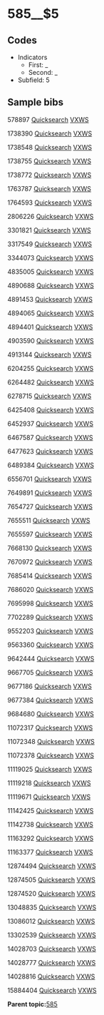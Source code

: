 # 585\_\_$5

## Codes

-   Indicators
    -   First: \_
    -   Second: \_
-   Subfield: 5

## Sample bibs

578897 [Quicksearch](https://search.library.yale.edu/catalog/578897) [VXWS](http://prodorbis.library.yale.edu:7014/vxws/GetHoldingsService?bibId=578897)

1738390 [Quicksearch](https://search.library.yale.edu/catalog/1738390) [VXWS](http://prodorbis.library.yale.edu:7014/vxws/GetHoldingsService?bibId=1738390)

1738548 [Quicksearch](https://search.library.yale.edu/catalog/1738548) [VXWS](http://prodorbis.library.yale.edu:7014/vxws/GetHoldingsService?bibId=1738548)

1738755 [Quicksearch](https://search.library.yale.edu/catalog/1738755) [VXWS](http://prodorbis.library.yale.edu:7014/vxws/GetHoldingsService?bibId=1738755)

1738772 [Quicksearch](https://search.library.yale.edu/catalog/1738772) [VXWS](http://prodorbis.library.yale.edu:7014/vxws/GetHoldingsService?bibId=1738772)

1763787 [Quicksearch](https://search.library.yale.edu/catalog/1763787) [VXWS](http://prodorbis.library.yale.edu:7014/vxws/GetHoldingsService?bibId=1763787)

1764593 [Quicksearch](https://search.library.yale.edu/catalog/1764593) [VXWS](http://prodorbis.library.yale.edu:7014/vxws/GetHoldingsService?bibId=1764593)

2806226 [Quicksearch](https://search.library.yale.edu/catalog/2806226) [VXWS](http://prodorbis.library.yale.edu:7014/vxws/GetHoldingsService?bibId=2806226)

3301821 [Quicksearch](https://search.library.yale.edu/catalog/3301821) [VXWS](http://prodorbis.library.yale.edu:7014/vxws/GetHoldingsService?bibId=3301821)

3317549 [Quicksearch](https://search.library.yale.edu/catalog/3317549) [VXWS](http://prodorbis.library.yale.edu:7014/vxws/GetHoldingsService?bibId=3317549)

3344073 [Quicksearch](https://search.library.yale.edu/catalog/3344073) [VXWS](http://prodorbis.library.yale.edu:7014/vxws/GetHoldingsService?bibId=3344073)

4835005 [Quicksearch](https://search.library.yale.edu/catalog/4835005) [VXWS](http://prodorbis.library.yale.edu:7014/vxws/GetHoldingsService?bibId=4835005)

4890688 [Quicksearch](https://search.library.yale.edu/catalog/4890688) [VXWS](http://prodorbis.library.yale.edu:7014/vxws/GetHoldingsService?bibId=4890688)

4891453 [Quicksearch](https://search.library.yale.edu/catalog/4891453) [VXWS](http://prodorbis.library.yale.edu:7014/vxws/GetHoldingsService?bibId=4891453)

4894065 [Quicksearch](https://search.library.yale.edu/catalog/4894065) [VXWS](http://prodorbis.library.yale.edu:7014/vxws/GetHoldingsService?bibId=4894065)

4894401 [Quicksearch](https://search.library.yale.edu/catalog/4894401) [VXWS](http://prodorbis.library.yale.edu:7014/vxws/GetHoldingsService?bibId=4894401)

4903590 [Quicksearch](https://search.library.yale.edu/catalog/4903590) [VXWS](http://prodorbis.library.yale.edu:7014/vxws/GetHoldingsService?bibId=4903590)

4913144 [Quicksearch](https://search.library.yale.edu/catalog/4913144) [VXWS](http://prodorbis.library.yale.edu:7014/vxws/GetHoldingsService?bibId=4913144)

6204255 [Quicksearch](https://search.library.yale.edu/catalog/6204255) [VXWS](http://prodorbis.library.yale.edu:7014/vxws/GetHoldingsService?bibId=6204255)

6264482 [Quicksearch](https://search.library.yale.edu/catalog/6264482) [VXWS](http://prodorbis.library.yale.edu:7014/vxws/GetHoldingsService?bibId=6264482)

6278715 [Quicksearch](https://search.library.yale.edu/catalog/6278715) [VXWS](http://prodorbis.library.yale.edu:7014/vxws/GetHoldingsService?bibId=6278715)

6425408 [Quicksearch](https://search.library.yale.edu/catalog/6425408) [VXWS](http://prodorbis.library.yale.edu:7014/vxws/GetHoldingsService?bibId=6425408)

6452937 [Quicksearch](https://search.library.yale.edu/catalog/6452937) [VXWS](http://prodorbis.library.yale.edu:7014/vxws/GetHoldingsService?bibId=6452937)

6467587 [Quicksearch](https://search.library.yale.edu/catalog/6467587) [VXWS](http://prodorbis.library.yale.edu:7014/vxws/GetHoldingsService?bibId=6467587)

6477623 [Quicksearch](https://search.library.yale.edu/catalog/6477623) [VXWS](http://prodorbis.library.yale.edu:7014/vxws/GetHoldingsService?bibId=6477623)

6489384 [Quicksearch](https://search.library.yale.edu/catalog/6489384) [VXWS](http://prodorbis.library.yale.edu:7014/vxws/GetHoldingsService?bibId=6489384)

6556701 [Quicksearch](https://search.library.yale.edu/catalog/6556701) [VXWS](http://prodorbis.library.yale.edu:7014/vxws/GetHoldingsService?bibId=6556701)

7649891 [Quicksearch](https://search.library.yale.edu/catalog/7649891) [VXWS](http://prodorbis.library.yale.edu:7014/vxws/GetHoldingsService?bibId=7649891)

7654727 [Quicksearch](https://search.library.yale.edu/catalog/7654727) [VXWS](http://prodorbis.library.yale.edu:7014/vxws/GetHoldingsService?bibId=7654727)

7655511 [Quicksearch](https://search.library.yale.edu/catalog/7655511) [VXWS](http://prodorbis.library.yale.edu:7014/vxws/GetHoldingsService?bibId=7655511)

7655597 [Quicksearch](https://search.library.yale.edu/catalog/7655597) [VXWS](http://prodorbis.library.yale.edu:7014/vxws/GetHoldingsService?bibId=7655597)

7668130 [Quicksearch](https://search.library.yale.edu/catalog/7668130) [VXWS](http://prodorbis.library.yale.edu:7014/vxws/GetHoldingsService?bibId=7668130)

7670972 [Quicksearch](https://search.library.yale.edu/catalog/7670972) [VXWS](http://prodorbis.library.yale.edu:7014/vxws/GetHoldingsService?bibId=7670972)

7685414 [Quicksearch](https://search.library.yale.edu/catalog/7685414) [VXWS](http://prodorbis.library.yale.edu:7014/vxws/GetHoldingsService?bibId=7685414)

7686020 [Quicksearch](https://search.library.yale.edu/catalog/7686020) [VXWS](http://prodorbis.library.yale.edu:7014/vxws/GetHoldingsService?bibId=7686020)

7695998 [Quicksearch](https://search.library.yale.edu/catalog/7695998) [VXWS](http://prodorbis.library.yale.edu:7014/vxws/GetHoldingsService?bibId=7695998)

7702289 [Quicksearch](https://search.library.yale.edu/catalog/7702289) [VXWS](http://prodorbis.library.yale.edu:7014/vxws/GetHoldingsService?bibId=7702289)

9552203 [Quicksearch](https://search.library.yale.edu/catalog/9552203) [VXWS](http://prodorbis.library.yale.edu:7014/vxws/GetHoldingsService?bibId=9552203)

9563360 [Quicksearch](https://search.library.yale.edu/catalog/9563360) [VXWS](http://prodorbis.library.yale.edu:7014/vxws/GetHoldingsService?bibId=9563360)

9642444 [Quicksearch](https://search.library.yale.edu/catalog/9642444) [VXWS](http://prodorbis.library.yale.edu:7014/vxws/GetHoldingsService?bibId=9642444)

9667705 [Quicksearch](https://search.library.yale.edu/catalog/9667705) [VXWS](http://prodorbis.library.yale.edu:7014/vxws/GetHoldingsService?bibId=9667705)

9677186 [Quicksearch](https://search.library.yale.edu/catalog/9677186) [VXWS](http://prodorbis.library.yale.edu:7014/vxws/GetHoldingsService?bibId=9677186)

9677384 [Quicksearch](https://search.library.yale.edu/catalog/9677384) [VXWS](http://prodorbis.library.yale.edu:7014/vxws/GetHoldingsService?bibId=9677384)

9684680 [Quicksearch](https://search.library.yale.edu/catalog/9684680) [VXWS](http://prodorbis.library.yale.edu:7014/vxws/GetHoldingsService?bibId=9684680)

11072317 [Quicksearch](https://search.library.yale.edu/catalog/11072317) [VXWS](http://prodorbis.library.yale.edu:7014/vxws/GetHoldingsService?bibId=11072317)

11072348 [Quicksearch](https://search.library.yale.edu/catalog/11072348) [VXWS](http://prodorbis.library.yale.edu:7014/vxws/GetHoldingsService?bibId=11072348)

11072378 [Quicksearch](https://search.library.yale.edu/catalog/11072378) [VXWS](http://prodorbis.library.yale.edu:7014/vxws/GetHoldingsService?bibId=11072378)

11119025 [Quicksearch](https://search.library.yale.edu/catalog/11119025) [VXWS](http://prodorbis.library.yale.edu:7014/vxws/GetHoldingsService?bibId=11119025)

11119218 [Quicksearch](https://search.library.yale.edu/catalog/11119218) [VXWS](http://prodorbis.library.yale.edu:7014/vxws/GetHoldingsService?bibId=11119218)

11119671 [Quicksearch](https://search.library.yale.edu/catalog/11119671) [VXWS](http://prodorbis.library.yale.edu:7014/vxws/GetHoldingsService?bibId=11119671)

11142425 [Quicksearch](https://search.library.yale.edu/catalog/11142425) [VXWS](http://prodorbis.library.yale.edu:7014/vxws/GetHoldingsService?bibId=11142425)

11142738 [Quicksearch](https://search.library.yale.edu/catalog/11142738) [VXWS](http://prodorbis.library.yale.edu:7014/vxws/GetHoldingsService?bibId=11142738)

11163292 [Quicksearch](https://search.library.yale.edu/catalog/11163292) [VXWS](http://prodorbis.library.yale.edu:7014/vxws/GetHoldingsService?bibId=11163292)

11163377 [Quicksearch](https://search.library.yale.edu/catalog/11163377) [VXWS](http://prodorbis.library.yale.edu:7014/vxws/GetHoldingsService?bibId=11163377)

12874494 [Quicksearch](https://search.library.yale.edu/catalog/12874494) [VXWS](http://prodorbis.library.yale.edu:7014/vxws/GetHoldingsService?bibId=12874494)

12874505 [Quicksearch](https://search.library.yale.edu/catalog/12874505) [VXWS](http://prodorbis.library.yale.edu:7014/vxws/GetHoldingsService?bibId=12874505)

12874520 [Quicksearch](https://search.library.yale.edu/catalog/12874520) [VXWS](http://prodorbis.library.yale.edu:7014/vxws/GetHoldingsService?bibId=12874520)

13048835 [Quicksearch](https://search.library.yale.edu/catalog/13048835) [VXWS](http://prodorbis.library.yale.edu:7014/vxws/GetHoldingsService?bibId=13048835)

13086012 [Quicksearch](https://search.library.yale.edu/catalog/13086012) [VXWS](http://prodorbis.library.yale.edu:7014/vxws/GetHoldingsService?bibId=13086012)

13302539 [Quicksearch](https://search.library.yale.edu/catalog/13302539) [VXWS](http://prodorbis.library.yale.edu:7014/vxws/GetHoldingsService?bibId=13302539)

14028703 [Quicksearch](https://search.library.yale.edu/catalog/14028703) [VXWS](http://prodorbis.library.yale.edu:7014/vxws/GetHoldingsService?bibId=14028703)

14028777 [Quicksearch](https://search.library.yale.edu/catalog/14028777) [VXWS](http://prodorbis.library.yale.edu:7014/vxws/GetHoldingsService?bibId=14028777)

14028816 [Quicksearch](https://search.library.yale.edu/catalog/14028816) [VXWS](http://prodorbis.library.yale.edu:7014/vxws/GetHoldingsService?bibId=14028816)

15884404 [Quicksearch](https://search.library.yale.edu/catalog/15884404) [VXWS](http://prodorbis.library.yale.edu:7014/vxws/GetHoldingsService?bibId=15884404)

**Parent topic:**[585](../../tags/585/585.md)


